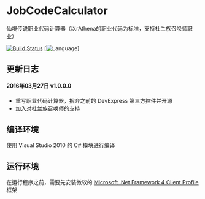 # JobCodeCalculator
仙境传说职业代码计算器（以rAthena的职业代码为标准，支持杜兰族召唤师职业）

[![Build Status](https://travis-ci.org/CairoLee/JobCodeCalculator.svg?branch=master)](https://travis-ci.org/CairoLee/JobCodeCalculator)
[![Language](https://img.shields.io/badge/language-C%23-blue.svg)]

## 更新日志

#### 2016年03月27日 v1.0.0.0
- 重写职业代码计算器，摒弃之前的 DevExpress 第三方控件并开源
- 加入对杜兰族召唤师的支持

## 编译环境
使用 Visual Studio 2010 的 C# 模块进行编译

## 运行环境
在运行程序之前，需要先安装微软的 [Microsoft .Net Framework 4 Client Profile](http://www.microsoft.com/zh-cn/download/details.aspx?id=24872) 框架

